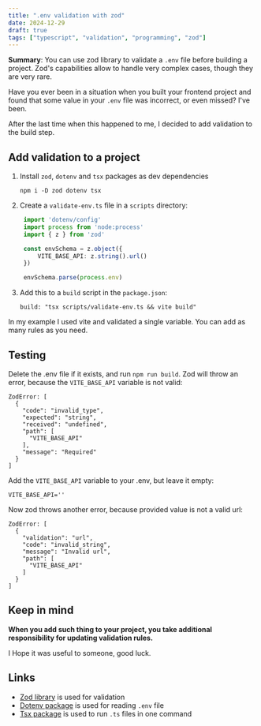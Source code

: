 ```yaml
---
title: ".env validation with zod"
date: 2024-12-29
draft: true
tags: ["typescript", "validation", "programming", "zod"]
---
```


**Summary**: You can use zod library to validate a `.env` file before building a
project. Zod's capabilities allow to handle very complex cases, though they are
very rare.

<!--more-->

Have you ever been in a situation when you built your frontend project and found
that some value in your `.env` file was incorrect, or even missed? I've been.

After the last time when this happened to me, I decided to add validation to the
build step.

## Add validation to a project

1. Install `zod`, `dotenv` and `tsx` packages as dev dependencies
   ```
   npm i -D zod dotenv tsx
   ```
2. Create a `validate-env.ts` file in a `scripts` directory:
   ```ts
    import 'dotenv/config'
    import process from 'node:process'
    import { z } from 'zod'

    const envSchema = z.object({
        VITE_BASE_API: z.string().url()
    })

    envSchema.parse(process.env)
   ```
3. Add this to a `build` script  in the `package.json`:
   ```
   build: "tsx scripts/validate-env.ts && vite build"
   ```

In my example I used vite and validated a single variable. You can add as many
rules as you need.

## Testing

Delete the .env file if it exists, and run `npm run build`. Zod will throw
an error, because the `VITE_BASE_API` variable is not valid:

```
ZodError: [
  {
    "code": "invalid_type",
    "expected": "string",
    "received": "undefined",
    "path": [
      "VITE_BASE_API"
    ],
    "message": "Required"
  }
]
```

Add the `VITE_BASE_API` variable to your .env, but leave it empty:

```
VITE_BASE_API=''
```

Now zod throws another error, because provided value is not a valid url:

```
ZodError: [
  {
    "validation": "url",
    "code": "invalid_string",
    "message": "Invalid url",
    "path": [
      "VITE_BASE_API"
    ]
  }
]
```

## Keep in mind

**When you add such thing to your project, you take additional responsibility
for updating validation rules.**

I Hope it was useful to someone, good luck.

## Links

- [Zod library](https://zod.dev) is used for validation
- [Dotenv package](https://www.npmjs.com/package/dotenv) is used for reading
  `.env` file
- [Tsx package](https://tsx.is/) is used to run `.ts` files in one command
